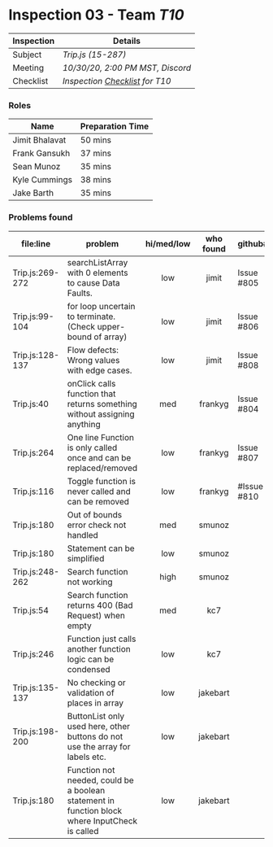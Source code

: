 # Inspection 03 - Team *T10* 
 
| Inspection | Details |
| ----- | ----- |
| Subject | *Trip.js (15-287)* |
| Meeting | *10/30/20, 2:00 PM MST, Discord* |
| Checklist | *Inspection [Checklist](https://github.com/csucs314f20/t10/blob/master/reports/checklist.md) for T10* |

### Roles

| Name | Preparation Time |
| ---- | ---- |
| Jimit Bhalavat | 50 mins |
| Frank Gansukh | 37 mins |
| Sean Munoz | 35 mins |
| Kyle Cummings | 38 mins |
| Jake Barth | 35 mins |

### Problems found

| file:line | problem | hi/med/low | who found | github#  |
| --- | --- | :---: | :---: | --- |
| Trip.js:269-272 | searchListArray with 0 elements to cause Data Faults. | low | jimit | Issue #805 |
| Trip.js:99-104 | for loop uncertain to terminate. (Check upper-bound of array) | low | jimit | Issue #806 |
| Trip.js:128-137 | Flow defects: Wrong values with edge cases. | low | jimit | Issue #808 |
| Trip.js:40 | onClick calls function that returns something without assigning anything | med | frankyg | Issue #804 |
| Trip.js:264 | One line Function is only called once and can be replaced/removed | low | frankyg | Issue #807 |
| Trip.js:116 | Toggle function is never called and can be removed | low | frankyg | #Issue #810 |
| Trip.js:180 | Out of bounds error check not handled | med | smunoz | |
| Trip.js:180 | Statement can be simplified | low | smunoz | |
| Trip.js:248-262 | Search function not working | high | smunoz | |
| Trip.js:54 | Search function returns 400 (Bad Request) when empty | med | kc7 | |
| Trip.js:246 | Function just calls another function logic can be condensed | low | kc7 | |
| Trip.js:135-137 | No checking or validation of places in array | low | jakebart | |
| Trip.js:198-200 | ButtonList only used here, other buttons do not use the array for labels etc. | low | jakebart | |
| Trip.js:180 | Function not needed, could be a boolean statement in function block where InputCheck is called | low | jakebart | |

